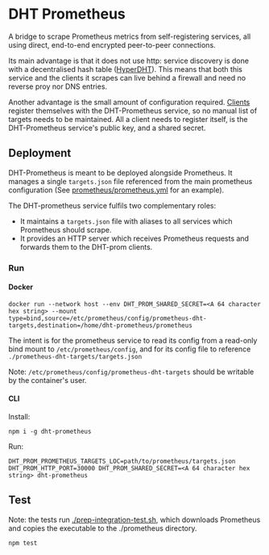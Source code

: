 # DHT Prometheus

A bridge to scrape Prometheus metrics from self-registering services, all using direct, end-to-end encrypted peer-to-peer connections.

Its main advantage is that it does not use http: service discovery is done with a decentralised hash table ([HyperDHT](https://github.com/holepunchto/hyperdht)). This means that both this service and the clients it scrapes can live behind a firewall and need no reverse proy nor DNS entries.

Another advantage is the small amount of configuration required. [Clients](https://gitlab.com/dcent-tech/dht-prom-client) register themselves with the DHT-Prometheus service, so no manual list of targets needs to be maintained. All a client needs to register itself, is the DHT-Prometheus service's public key, and a shared secret.

## Deployment

DHT-Prometheus is meant to be deployed alongside Prometheus. It manages a single `targets.json` file referenced from the main prometheus configuration (See [prometheus/prometheus.yml](prometheus/prometheus.yml) for an example).

The DHT-prometheus service fulfils two complementary roles:
 - It maintains a `targets.json` file with aliases to all services which Prometheus should scrape.
 - It provides an HTTP server which receives Prometheus requests and forwards them to the DHT-prom clients.

### Run

#### Docker

```
docker run --network host --env DHT_PROM_SHARED_SECRET=<A 64 character hex string> --mount type=bind,source=/etc/prometheus/config/prometheus-dht-targets,destination=/home/dht-prometheus/prometheus
```

The intent is for the prometheus service to read its config from a read-only bind mount to `/etc/prometheus/config`, and for its config file to reference `./prometheus-dht-targets/targets.json`

Note: `/etc/prometheus/config/prometheus-dht-targets` should be writable by the container's user.

#### CLI

Install:
```
npm i -g dht-prometheus
```

Run:
```
DHT_PROM_PROMETHEUS_TARGETS_LOC=path/to/prometheus/targets.json DHT_PROM_HTTP_PORT=30000 DHT_PROM_SHARED_SECRET=<A 64 character hex string> dht-prometheus
```

## Test

Note: the tests run [./prep-integration-test.sh](./prep-integration-test.sh), which downloads Prometheus and copies the executable to the ./prometheus directory.

```
npm test
```
